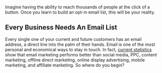 Imagine having the ability to reach thousands of people at the click of
a button. Once you learn to build an opt-in email list, this will be
your reality.

Every Business Needs An Email List
----------------------------------

Every single one of your current and future customers has an email
address, a direct line into the palm of their hands. Email is one of the
most personal and economical ways to stay in touch. In fact, [current
statistics](http://expresspigeon.com/blog/2014/01/06/email-marketing-statistics-2014/)
show that email marketing performs better than social media, PPC,
content marketing, offline direct marketing, online display advertising,
mobile marketing, and affiliate marketing. So where do you begin?

